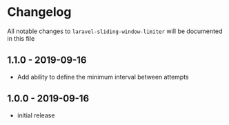 # Changelog

All notable changes to `laravel-sliding-window-limiter` will be documented in this file

## 1.1.0 - 2019-09-16

- Add ability to define the minimum interval between attempts

## 1.0.0 - 2019-09-16

- initial release
